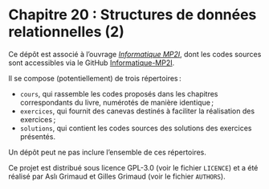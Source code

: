 # Chapitre 20 : Structures de données relationnelles (2)

Ce dépôt est associé à l’ouvrage [*Informatique MP2I*](https://www.informatiquemp2i.fr), dont les codes sources sont accessibles via le GitHub [Informatique-MP2I](https://github.com/Informatique-MP2I).  

Il se compose (potentiellement) de trois répertoires :  
- `cours`, qui rassemble les codes proposés dans les chapitres correspondants du livre, numérotés de manière identique ;  
- `exercices`, qui fournit des canevas destinés à faciliter la réalisation des exercices ;  
- `solutions`, qui contient les codes sources des solutions des exercices présentés.  

Un dépôt peut ne pas inclure l’ensemble de ces répertoires.

Ce projet est distribué sous licence GPL-3.0 (voir le fichier `LICENCE`) et a été réalisé par Aslı Grimaud et Gilles Grimaud (voir le fichier `AUTHORS`).
